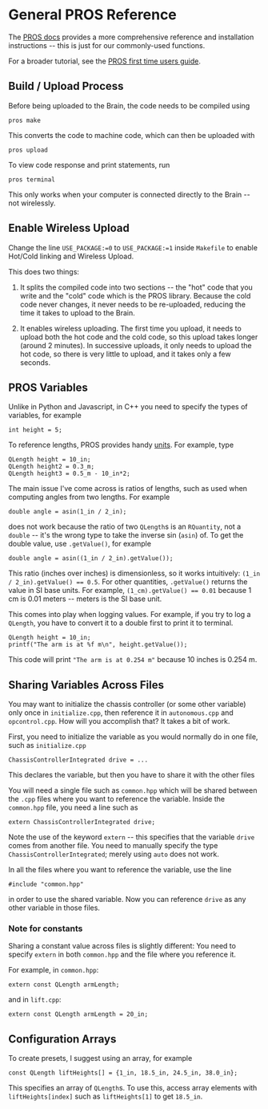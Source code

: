 # General PROS Reference

The [PROS docs](https://pros.cs.purdue.edu/v5/index.html) provides a more comprehensive reference and installation instructions -- this is just for our commonly-used functions.

For a broader tutorial, see the [PROS first time users guide](https://pros.cs.purdue.edu/v5/getting-started/new-users.html).

## Build / Upload Process
Before being uploaded to the Brain, the code needs to be compiled using

    pros make

This converts the code to machine code, which can then be uploaded with

    pros upload

To view code response and print statements, run

    pros terminal

This only works when your computer is connected directly to the Brain -- not wirelessly.

## Enable Wireless Upload

Change the line `USE_PACKAGE:=0` to  `USE_PACKAGE:=1` inside `Makefile` to enable Hot/Cold linking and Wireless Upload.

This does two things:

1. It splits the compiled code into two sections -- the "hot" code that you write and the "cold" code which is the PROS library. Because the cold code never changes, it never needs to be re-uploaded, reducing the time it takes to upload to the Brain.

2. It enables wireless uploading. The first time you upload, it needs to upload both the hot code and the cold code, so this upload takes longer (around 2 minutes). In successive uploads, it only needs to upload the hot code, so there is very little to upload, and it takes only a few seconds.

## PROS Variables

Unlike in Python and Javascript, in C++ you need to specify the types of variables, for example

    int height = 5;

To reference lengths, PROS provides handy [units](https://pros.cs.purdue.edu/v5/okapi/api/units/index.html). For example, type

    QLength height = 10_in;
    QLength height2 = 0.3_m;
    QLength height3 = 0.5_m - 10_in*2;

The main issue I've come across is ratios of lengths, such as used when computing angles from two lengths. For example

    double angle = asin(1_in / 2_in);

does not work because the ratio of two `QLength`s is an `RQuantity`, not a `double` -- it's the wrong type to take the inverse sin (`asin`) of. To get the double value, use `.getValue()`, for example

    double angle = asin((1_in / 2_in).getValue());

This ratio (inches over inches) is dimensionless, so it works intuitively: `(1_in / 2_in).getValue() == 0.5`. For other quantities, `.getValue()` returns the value in SI base units. For example, `(1_cm).getValue() == 0.01` because 1 cm is 0.01 meters -- meters is the SI base unit.

This comes into play when logging values. For example, if you try to log a `QLength`, you have to convert it to a double first to print it to terminal.

    QLength height = 10_in;
    printf("The arm is at %f m\n", height.getValue());

This code will print `"The arm is at 0.254 m"` because 10 inches is 0.254 m.

## Sharing Variables Across Files

You may want to initialize the chassis controller (or some other variable) only once in `initialize.cpp`, then reference it in `autonomous.cpp` and `opcontrol.cpp`. How will you accomplish that? It takes a bit of work.

First, you need to initialize the variable as you would normally do in one file, such as `initialize.cpp`

    ChassisControllerIntegrated drive = ...

This declares the variable, but then you have to share it with the other files

You will need a single file such as `common.hpp` which will be shared between the `.cpp` files where you want to reference the variable. Inside the `common.hpp` file, you need a line such as

    extern ChassisControllerIntegrated drive;

Note the use of the keyword `extern` -- this specifies that the variable `drive` comes from another file. You need to manually specify the type `ChassisControllerIntegrated`; merely using `auto` does not work.

In all the files where you want to reference the variable, use the line

    #include "common.hpp"

in order to use the shared variable. Now you can reference `drive` as any other variable in those files.

### Note for constants

Sharing a constant value across files is slightly different: You need to specify `extern` in both `common.hpp` and the file where you reference it.

For example, in `common.hpp`:

    extern const QLength armLength;

and in `lift.cpp`:

    extern const QLength armLength = 20_in;

## Configuration Arrays

To create presets, I suggest using an array, for example

    const QLength liftHeights[] = {1_in, 18.5_in, 24.5_in, 38.0_in};

This specifies an array of `QLength`s. To use this, access array elements with `liftHeights[index]` such as `liftHeights[1]` to get `18.5_in`.
